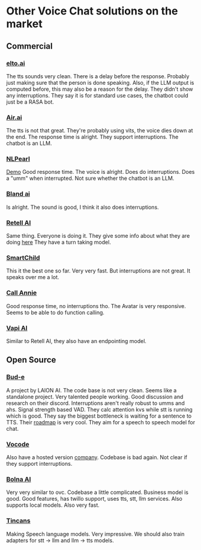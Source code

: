 # Other Voice Chat solutions on the market

## Commercial

### [elto.ai](https://elto.ai)

The tts sounds very clean. There is a delay before the
response. Probably just making sure that the person is done 
speaking. Also, if the LLM output is computed before, this 
may also be a reason for the delay. 
They didn't show any interruptions.
They say it is for standard use cases, the chatbot could just
be a RASA bot.


### [Air.ai](https://air.ai)

The tts is not that great. They're probably using 
vits, the voice dies down at the end. The response time
is alright. They support interruptions. The chatbot is 
an LLM. 

### [NLPearl](https://nlpearl.ai/)

[Demo](https://www.youtube.com/watch?v=VX7bAvkQkNQ&t=92s&ab_channel=PEARL)
Good response time. The voice is alright. Does do interruptions. 
Does a "umm" when interrupted. Not sure whether the chatbot is an LLM.

### [Bland ai](https://bland.ai)

Is alright. The sound is good, I think it also does interruptions.

### [Retell AI](https://www.retellai.com/)

Same thing. Everyone is doing it. They give some info about 
what they are doing [here](https://docs.retellai.com/blog/build-voice-agent)
They have a turn taking model.

### [SmartChild](https://smarterchild.chat/)

This it the best one so far. Very very fast.
But interruptions are not great. It speaks over me a lot.

### [Call Annie](https://callannie.ai/)

Good response time, no interruptions tho. 
The Avatar is very responsive. Seems to be able to do 
function calling.

### [Vapi AI](https://vapi.ai/)

Similar to Retell AI, they also have an endpointing model.

## Open Source

### [Bud-e](https://github.com/LAION-AI/natural_voice_assistant)

A project by LAION AI. The code base is not very clean.
Seems like a standalone project. Very talented people working.
Good discussion and research on their discord.
Interruptions aren't really robust to umms and ahs.
Signal strength based VAD. They calc attention kvs while 
stt is running which is good. They say the biggest bottleneck 
is waiting for a sentence to TTS.
Their [roadmap](https://laion.ai/blog/bud-e/#a-roadmap-towards-empathic--natural-ai-voice-assistants) is very cool. 
They aim for a speech to speech model for chat.

### [Vocode](https://github.com/vocodedev/vocode-python)

Also have a hosted version [company](https://www.vocode.dev/).
Codebase is bad again. Not clear if they support interruptions.

### [Bolna AI](https://github.com/bolna-ai/bolna)

Very very similar to ovc. Codebase a little complicated. 
Business model is good. Good features, has twillo support,
uses tts, stt, llm services. Also supports local models.
Also very fast. 


### [Tincans](https://tincans.ai/)

Making Speech language models. Very impressive.
We should also train adapters for stt -> llm and llm -> tts models.
